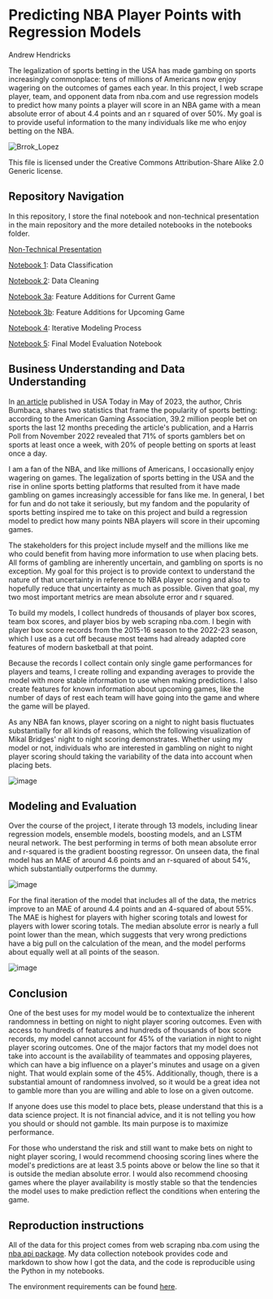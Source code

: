 # Predicting  NBA Player Points with Regression Models

Andrew Hendricks

The legalization of sports betting in the USA has made gambing on sports increasingly commonplace: tens of millions of Americans now enjoy wagering on the outcomes of games each year. In this project, I web scrape player, team, and opponent data from nba.com and use regression models to predict how many points a player will score in an NBA game with a mean absolute error of about 4.4 points and an r squared of over 50%. My goal is to provide useful information to the many individuals like me who enjoy betting on the NBA.


![Brrok_Lopez](https://github.com/ahendricks2/Capstone/assets/141271148/d6a069e0-afb8-4bb1-a7b7-9455d051f837)

This file is licensed under the Creative Commons Attribution-Share Alike 2.0 Generic license.


## Repository Navigation
In this repository, I store the final notebook and non-technical presentation in the main repository and the more detailed notebooks in the notebooks folder.

[Non-Technical Presentation](https://github.com/ahendricks2/Capstone/blob/main/Non_Technical_Presentation.pdf)

[Notebook 1](https://github.com/ahendricks2/Capstone/blob/main/1_Data_Collection.ipynb): Data Classification

[Notebook 2](https://github.com/ahendricks2/Capstone/blob/main/2_Data_Cleaning.ipynb): Data Cleaning

[Notebook 3a](): Feature Additions for Current Game

[Notebook 3b](https://github.com/ahendricks2/Capstone/blob/main/3b_Feature_Addition_Upcoming_Game.ipynb): Feature Additions for Upcoming Game

[Notebook 4](https://github.com/ahendricks2/Capstone/blob/main/4_Modeling.ipynb): Iterative Modeling Process

[Notebook 5](https://github.com/ahendricks2/Capstone/blob/main/5_Final_Model_Evaluation.ipynb): Final Model Evaluation Notebook


## Business Understanding and Data Understanding
In [an article](https://www.usatoday.com/story/sports/sports-betting/2023/05/25/sports-betting-popularity-creates-gambling-addiction-concerns/70228634007/) published in USA Today in May of 2023, the author, Chris Bumbaca, shares two statistics that frame the popularity of sports betting: according to the American Gaming Association, 39.2 million people bet on sports the last 12 months preceding the article's publication, and a Harris Poll from November 2022 revealed that 71% of sports gamblers bet on sports at least once a week, with 20% of people betting on sports at least once a day.

I am a fan of the NBA, and like millions of Americans, I occasionally enjoy wagering on games. The legalization of sports betting in the USA  and the rise in online sports betting platforms that resulted from it have made gambling on games increasingly accessible for fans like me. In general, I bet for fun and do not take it seriously, but my fandom and the popularity of sports betting inspired me to take on this project and build a regression model to predict how many points NBA players will score in their upcoming games. 

The stakeholders for this project include myself and the millions like me who could benefit from having more information to use when placing bets. All forms of gambling are inherently uncertain, and gambling on sports is no exception. My goal for this project is to provide context to understand the nature of that uncertainty in reference to NBA player scoring and also to hopefully reduce that uncertainty as much as possible. Given that goal, my two most important metrics are mean absolute error and r squared.

To build my models, I collect hundreds of thousands of player box scores, team box scores, and player bios by web scraping nba.com. I begin with player box score records from the 2015-16 season to the 2022-23 season, which I use as a cut off because most teams had already adapted core features of modern basketball at that point. 

Because the records I collect contain only single game performances for players and teams, I create rolling and expanding averages to provide the model with more stable information to use when making predictions. I also create features for known information about upcoming games, like the number of days of rest each team will have going into the game and where the game will be played.

As any NBA fan knows, player scoring on a night to night basis fluctuates substantially for all kinds of reasons, which the following visualization of Mikal Bridges' night to night scoring demonstrates. Whether using my model or not, individuals who are interested in gambling on night to night player scoring should taking the variability of the data into account when placing bets.

![image](https://github.com/ahendricks2/Capstone/assets/141271148/bc5e61d2-d0c2-42ca-bc47-ace491696813)


## Modeling and Evaluation
Over the course of the project, I iterate through 13 models, including linear regression models, ensemble models, boosting models, and an LSTM neural network. The best performing in terms of both mean absolute error and r-squared is the gradient boosting regressor. On unseen data, the final model has an MAE of around 4.6 points and an r-squared of about 54%, which substantially outperforms the dummy.

![image](https://github.com/ahendricks2/Capstone/assets/141271148/014331b3-500a-4ae7-aad3-cfce49688a9e)

For the final iteration of the model that includes all of the data, the metrics improve to an MAE of around 4.4 points and an 4-squared of about 55%. The MAE is highest for players with higher scoring totals and lowest for players with lower scoring totals. The median absolute error is nearly a full point lower than the mean, which suggests that very wrong predictions have a big pull on the calculation of the mean, and the model performs about equally well at all points of the season.

![image](https://github.com/ahendricks2/Capstone/assets/141271148/0b487e44-3e26-4d0c-aa3f-4c072369d371)

## Conclusion
One of the best uses for my model would be to contextualize the inherent randomness in betting on night to night player scoring outcomes. Even with access to hundreds of features and hundreds of thousands of box score records, my model cannot account for 45% of the variation in night to night player scoring outcomes. One of the major factors that my model does not take into account is the availability of teammates and opposing playeres, which can have a big influence on a player's minutes and usage on a given night. That would explain some of the 45%. Additionally, though, there is a substantial amount of randomness involved, so it would be a great idea not to gamble more than you are willing and able to lose on a given outcome. 

If anyone does use this model to place bets, please understand that this is a data science project. It is not financial advice, and it is not telling you how you should or should not gamble. Its main purpose is to maximize performance.

For those who understand the risk and still want to make bets on night to night player scoring, I would recommend choosing scoring lines where the model's predictions are at least 3.5 points above or below the line so that it is outside the median absolute error. I would also recommend choosing games where the player availability is mostly stable so that the tendencies the model uses to make prediction reflect the conditions when entering the game.


## Reproduction instructions
All of the data for this project comes from web scraping nba.com using the [nba api package](https://github.com/swar/nba_api). My data collection notebook provides code and markdown to show how I got the data, and the code is reproducible using the Python in my notebooks.

The environment requirements can be found [here](https://github.com/ahendricks2/Capstone/blob/main/requirements.txt).
